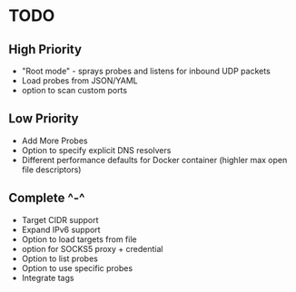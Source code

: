 # TODO

## High Priority

- "Root mode" - sprays probes and listens for inbound UDP packets
- Load probes from JSON/YAML
- option to scan custom ports

## Low Priority

- Add More Probes
- Option to specify explicit DNS resolvers
- Different performance defaults for Docker container (highler max open file descriptors)

## Complete ^-^

- Target CIDR support
- Expand IPv6 support
- Option to load targets from file
- option for SOCKS5 proxy + credential
- Option to list probes
- Option to use specific probes
- Integrate tags